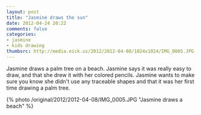 ```yaml
---
layout: post
title: "Jasmine draws the sun"
date: 2012-04-24 20:22
comments: false
categories: 
- jasmine
- kids drawing
thumbsrc: http://media.eick.us/2012/2012-04-08/1024x1024/IMG_0005.JPG
---
```

Jasmine draws a palm tree on a beach.  Jasmine says it was really easy to draw, and that she drew it with her colored pencils.  Jasmine wants to make sure you know she didn't use any traceable shapes and that it was her first time drawing a palm tree.



{% photo /original/2012/2012-04-08/IMG_0005.JPG "Jasmine draws a beach" %}

